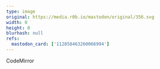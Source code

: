 ```yaml
---
type: image
original: https://media.r0b.io/mastodon/original/356.svg
width: 0
height: 0
blurhash: null
refs:
  mastodon_card: ['112858463260066994']
---
```


CodeMirror
